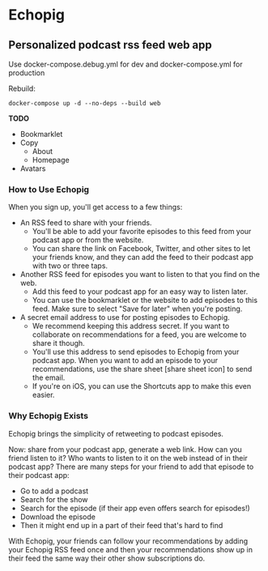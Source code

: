 # Echopig
## Personalized podcast rss feed web app

Use docker-compose.debug.yml for dev and docker-compose.yml for production

Rebuild:

    docker-compose up -d --no-deps --build web

**TODO**

* Bookmarklet
* Copy
  * About
  * Homepage
* Avatars


### How to Use Echopig
When you sign up, you'll get access to a few things:
* An RSS feed to share with your friends.
  * You'll be able to add your favorite episodes to this feed from your podcast app or from the website.
  * You can share the link on Facebook, Twitter, and other sites to let your friends know, and they can add the feed to their podcast app with two or three taps.
* Another RSS feed for episodes you want to listen to that you find on the web.
  * Add this feed to your podcast app for an easy way to listen later.
  * You can use the bookmarklet or the website to add episodes to this feed. Make sure to select "Save for later" when you're posting.
* A secret email address to use for posting episodes to Echopig.
  * We recommend keeping this address secret. If you want to collaborate on recommendations for a feed, you are welcome to share it though.
  * You'll use this address to send episodes to Echopig from your podcast app. When you want to add an episode to your recommendations, use the share sheet [share sheet icon] to send the email. 
  * If you're on iOS, you can use the Shortcuts app to make this even easier.
  


### Why Echopig Exists
Echopig brings the simplicity of retweeting to podcast episodes. 

Now: share from your podcast app, generate a web link. How can you friend listen to it? Who wants to listen to it on the web instead of in their podcast app? There are many steps for your friend to add that episode to their podcast app: 
* Go to add a podcast
* Search for the show
* Search for the episode (if their app even offers search for episodes!)
* Download the episode
* Then it might end up in a part of their feed that's hard to find

With Echopig, your friends can follow your recommendations by adding your Echopig RSS feed once and then your recommendations show up in their feed the same way their other show subscriptions do.
